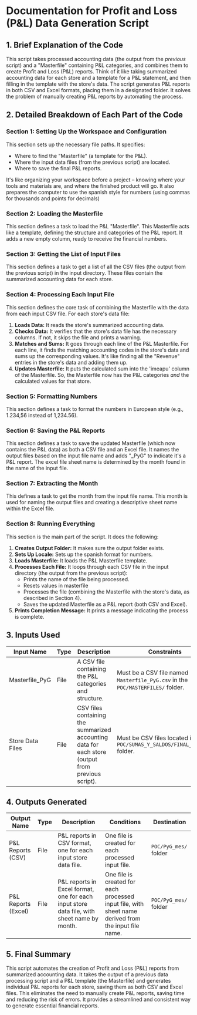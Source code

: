 # Documentation for Profit and Loss (P&L) Data Generation Script

## 1. Brief Explanation of the Code

This script takes processed accounting data (the output from the *previous* script) and a "Masterfile" containing P&L categories, and combines them to create Profit and Loss (P&L) reports. Think of it like taking summarized accounting data for each store and a template for a P&L statement, and then filling in the template with the store's data.  The script generates P&L reports in both CSV and Excel formats, placing them in a designated folder. It solves the problem of manually creating P&L reports by automating the process.

## 2. Detailed Breakdown of Each Part of the Code

### Section 1: Setting Up the Workspace and Configuration

This section sets up the necessary file paths. It specifies:

*   Where to find the "Masterfile" (a template for the P&L).
*   Where the input data files (from the previous script) are located.
*   Where to save the final P&L reports.

It's like organizing your workspace before a project – knowing where your tools and materials are, and where the finished product will go. It also prepares the computer to use the spanish style for numbers (using commas for thousands and points for decimals)

### Section 2: Loading the Masterfile

This section defines a task to load the P&L "Masterfile".  This Masterfile acts like a template, defining the structure and categories of the P&L report. It adds a new empty column, ready to receive the financial numbers.

### Section 3: Getting the List of Input Files

This section defines a task to get a list of all the CSV files (the output from the previous script) in the input directory. These files contain the summarized accounting data for each store.

### Section 4: Processing Each Input File

This section defines the core task of combining the Masterfile with the data from each input CSV file.  For each store's data file:

1.  **Loads Data:** It reads the store's summarized accounting data.
2.  **Checks Data:** It verifies that the store's data file has the necessary columns. If not, it skips the file and prints a warning.
3.  **Matches and Sums:** It goes through each line of the P&L Masterfile. For each line, it finds the matching accounting codes in the store's data and sums up the corresponding values.  It's like finding all the "Revenue" entries in the store's data and adding them up.
4.  **Updates Masterfile:** It puts the calculated sum into the 'imeapu' column of the Masterfile. So, the Masterfile now has the P&L categories *and* the calculated values for that store.

### Section 5: Formatting Numbers

This section defines a task to format the numbers in European style (e.g., 1.234,56 instead of 1,234.56).

### Section 6: Saving the P&L Reports

This section defines a task to save the updated Masterfile (which now contains the P&L data) as both a CSV file and an Excel file. It names the output files based on the input file name and adds "_PyG" to indicate it's a P&L report.  The excel file sheet name is determined by the month found in the name of the input file.

### Section 7: Extracting the Month

This defines a task to get the month from the input file name. This month is used for naming the output files and creating a descriptive sheet name within the Excel file.

### Section 8: Running Everything

This section is the main part of the script. It does the following:

1.  **Creates Output Folder:** It makes sure the output folder exists.
2.  **Sets Up Locale:** Sets up the spanish format for numbers.
3.  **Loads Masterfile:** It loads the P&L Masterfile template.
4.  **Processes Each File:** It loops through each CSV file in the input directory (the output from the previous script):
    *   Prints the name of the file being processed.
    *   Resets values in masterfile
    *   Processes the file (combining the Masterfile with the store's data, as described in Section 4).
    *   Saves the updated Masterfile as a P&L report (both CSV and Excel).
5.  **Prints Completion Message:** It prints a message indicating the process is complete.

## 3. Inputs Used

| Input Name       | Type | Description                                                                                  | Constraints                                                                           | Source                                                         |
| ---------------- | ---- | -------------------------------------------------------------------------------------------- | ------------------------------------------------------------------------------------- | -------------------------------------------------------------- |
| Masterfile\_PyG  | File | A CSV file containing the P&L categories and structure.                                      | Must be a CSV file named `Masterfile_PyG.csv` in the `POC/MASTERFILES/` folder. | `POC/MASTERFILES/` folder                                  |
| Store Data Files | File | CSV files containing the summarized accounting data for each store (output from previous script). | Must be CSV files located in the `POC/SUMAS_Y_SALDOS/FINAL_RESULT/` folder.            | `POC/SUMAS_Y_SALDOS/FINAL_RESULT/` folder (from previous script) |

## 4. Outputs Generated

| Output Name           | Type  | Description                                                                            | Conditions                                                                                          | Destination              |
| --------------------- | ----- | -------------------------------------------------------------------------------------- | --------------------------------------------------------------------------------------------------- | ------------------------ |
| P&L Reports (CSV)     | File  | P&L reports in CSV format, one for each input store data file.                           | One file is created for each processed input file.                                                  | `POC/PyG_mes/` folder    |
| P&L Reports (Excel) | File  | P&L reports in Excel format, one for each input store data file, with sheet name by month. | One file is created for each processed input file, with sheet name derived from the input file name. | `POC/PyG_mes/` folder    |

## 5. Final Summary

This script automates the creation of Profit and Loss (P&L) reports from summarized accounting data.  It takes the output of a previous data processing script and a P&L template (the Masterfile) and generates individual P&L reports for each store, saving them as both CSV and Excel files. This eliminates the need to manually create P&L reports, saving time and reducing the risk of errors. It provides a streamlined and consistent way to generate essential financial reports.
